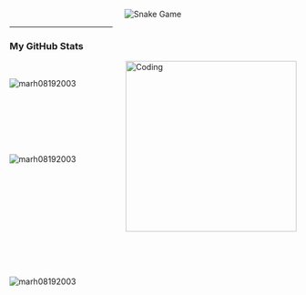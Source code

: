 
<p align = "center">
	<img src="https://github.com/marh08192003/marh08192003/blob/output/github-contribution-grid-snake.svg" alt="Snake Game"/>
</p>

<hr width="36%" >

<h3>My GitHub Stats</h3>
<img align="right" alt="Coding" width="300" src="https://cdn.dribbble.com/users/1277312/screenshots/14733298/media/39b1045e593737587dd60e42c8422d1f.gif" >
<br>

<p><img align="left" src="https://github-readme-stats.vercel.app/api/top-langs?username=marh08192003&show_icons=true&theme=dark&locale=en&layout=compact" alt="marh08192003" /></p>

<br><br><br><br><br><br><br>
<p>&nbsp;<img align="left" src="https://github-readme-stats.vercel.app/api?username=marh08192003&show_icons=true&theme=dark&locale=en" alt="marh08192003" /></p>
<br><br><br><br><br><br><br><br><br><br>

<p><img align="left" src="https://github-readme-streak-stats.herokuapp.com/?user=marh08192003&theme=dark" alt="marh08192003" /></p>
<br><br><br><br><br><br><br><br><br><br>

